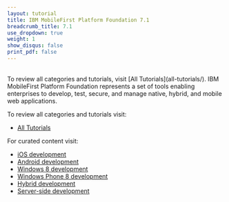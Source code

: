 ```yaml
---
layout: tutorial
title: IBM MobileFirst Platform Foundation 7.1
breadcrumb_title: 7.1
use_dropdown: true
weight: 1
show_disqus: false
print_pdf: false
---
```

<br>
To review all categories and tutorials, visit [All Tutorials](all-tutorials/).  
IBM MobileFirst Platform Foundation represents a set of tools enabling enterprises to develop, test, secure, and manage native, hybrid, and mobile web applications.

To review all categories and tutorials visit:

* [All Tutorials](all-tutorials/)

For curated content visit: 

* [iOS development](ios-tutorials/) 
* [Android development](android-tutorials/) 
* [Windows 8 development](windows-8-tutorials/) 
* [Windows Phone 8 development](windows-phone-8-tutorials/) 
* [Hybrid development](hybrid-tutorials/)
* [Server-side development](server-side-development/)




